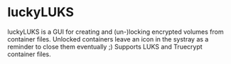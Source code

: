 luckyLUKS
=========

luckyLUKS is a GUI for creating and (un-)locking encrypted volumes from container files. Unlocked containers leave an icon in the systray as a reminder to close them eventually ;) Supports LUKS and Truecrypt container files.
